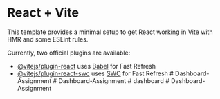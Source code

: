 # React + Vite

This template provides a minimal setup to get React working in Vite with HMR and some ESLint rules.

Currently, two official plugins are available:

- [@vitejs/plugin-react](https://github.com/vitejs/vite-plugin-react/blob/main/packages/plugin-react/README.md) uses [Babel](https://babeljs.io/) for Fast Refresh
- [@vitejs/plugin-react-swc](https://github.com/vitejs/vite-plugin-react-swc) uses [SWC](https://swc.rs/) for Fast Refresh
#   D a s h b o a r d - A s s i g n m e n t  
 #   D a s h b o a r d - A s s i g n m e n t  
 #   d a s h b o a r d  
 #   D a s h b o a r d - A s s i g n m e n t  
 